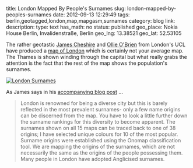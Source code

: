 title: London Mapped By People's Surnames
slug: london-mapped-by-peoples-surnames
date: 2012-09-13 12:29:49
tags: berlin,geotagged,london,map,mapgasm,surnames
category: blog
link: 
description: 
type: text
has_math: no
status: published
geo_place: Nokia House Berlin, Invalidenstraße, Berlin
geo_lng: 13.38521
geo_lat: 52.53105

The rather geotastic [James Cheshire](https://twitter.com/spatialanalysis "https://twitter.com/spatialanalysis") and [Ollie O'Brien](https://twitter.com/oobr "https://twitter.com/oobr") from London's UCL have produced a [map of London](https://names.mappinglondon.co.uk/ "https://names.mappinglondon.co.uk/") which is certainly not your average map. The Thames is shown winding through the capital but what really grabs the attention is the fact that the rest of the map shows the population's surnames.

<!-- TEASER_END -->

[![](/wp-content/uploads/2012/09/London-Surnames.jpg "London Surnames")](https://names.mappinglondon.co.uk/ "https://names.mappinglondon.co.uk/")

As James says in his [accompanying blog post](https://spatialanalysis.co.uk/2011/01/mapping-londons-surnames/ "https://spatialanalysis.co.uk/2011/01/mapping-londons-surnames/") ...




> London is renowned for being a diverse city but this is barely reflected in the most prevalent surnames- only a few name origins can be discerned from the map. You have to look a little further down the surname rankings for this diversity to become apparent. The surnames shown on all 15 maps can be traced back to one of 38 origins; I have selected unique colours for 10 of the most popular. Surname origins were established using the Onomap classification tool. We are mapping the origins of the surnames, which are not necessarily the same as the origins of the people possessing them. Many people in London have adopted Anglicised surnames.




